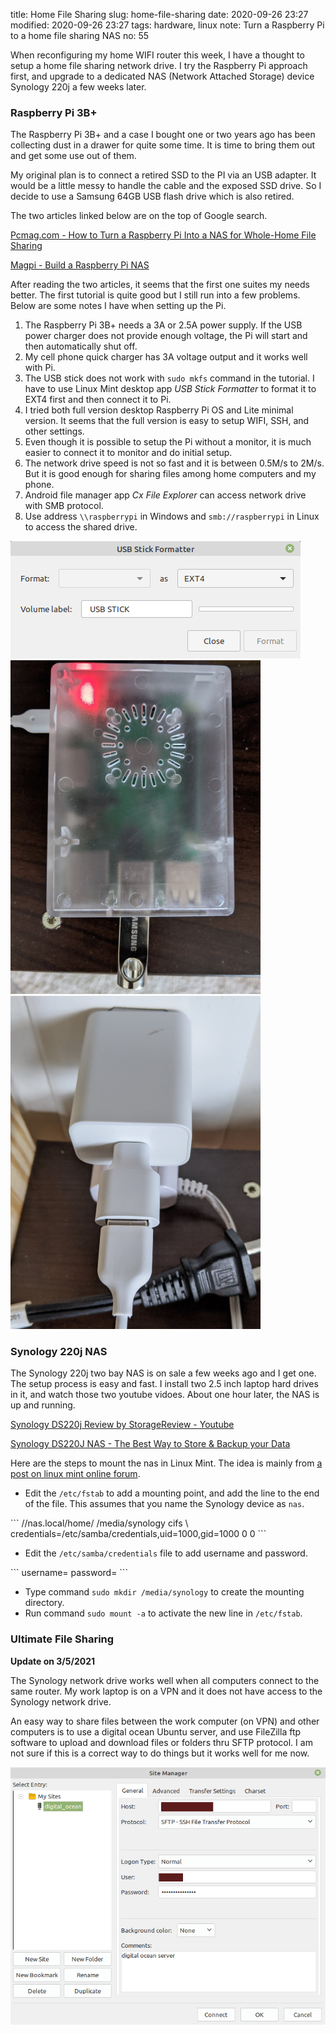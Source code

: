 title: Home File Sharing
slug: home-file-sharing
date: 2020-09-26 23:27
modified: 2020-09-26 23:27
tags: hardware, linux
note: Turn a Raspberry Pi to a home file sharing NAS
no: 55

When reconfiguring my home WIFI router this week, I have a thought to setup a
home file sharing network drive.  I try the Raspberry Pi approach first, and 
upgrade to a dedicated NAS (Network Attached Storage) device Synology 220j 
a few weeks later. 

### Raspberry Pi 3B+

The Raspberry Pi 3B+ and a case I bought one or two 
years ago has been collecting dust in a drawer for quite some time. It is 
time to bring them out and get some use out of them.

My original plan is to connect a retired SSD to the PI via an USB adapter. It would
be a little messy to handle the cable and the exposed SSD drive. So I decide to 
use a Samsung 64GB USB flash drive which is also retired. 

The two articles linked below are on the top of Google search.

[Pcmag.com - How to Turn a Raspberry Pi Into a NAS for Whole-Home File Sharing](https://www.pcmag.com/how-to/how-to-turn-a-raspberry-pi-into-a-nas-for-whole-home-file-sharing)

[Magpi - Build a Raspberry Pi NAS](https://magpi.raspberrypi.org/articles/build-a-raspberry-pi-nas)

After reading the two articles, it seems that the first one suites my needs 
better. The first tutorial is quite good but I still run into a few problems. 
Below are some notes I have when setting up the Pi. 

1. The Raspberry Pi 3B+ needs a 3A or 2.5A power supply. If the USB power charger
   does not provide enough voltage, the Pi will start and then automatically shut off.
2. My cell phone quick charger has 3A voltage output and it 
   works well with Pi.
3. The USB stick does not work with `sudo mkfs` command in the tutorial. 
   I have to use Linux Mint desktop app *USB Stick Formatter* to format 
   it to EXT4 first and then connect it to Pi. 
4. I tried both full version desktop Raspberry Pi OS and Lite minimal version. 
   It seems that the full version is easy to setup WIFI, SSH, and 
   other settings.
5. Even though it is possible to setup the Pi without a monitor, it is much 
   easier to connect it to monitor and do initial setup. 
6. The network drive speed is not so fast and it is between 0.5M/s to 2M/s.
   But it is good enough for sharing files among home computers and my phone. 
7. Android file manager app *Cx File Explorer* can access network drive with 
   SMB protocol. 
8. Use address `\\raspberrypi` in Windows and `smb://raspberrypi` in Linux 
   to access the shared drive. 

<div style="max-width:800px">
  <img class="img-fluid pb-3" src="/images/usb_formatter.png" alt="USB Formatter">
</div>

<div style="max-width:400px">
  <img class="img-fluid pb-3" src="/images/pi.jpg" alt="Raspberry pi">
</div>

<div style="max-width:400px">
  <img class="img-fluid pb-3" src="/images/pi_ac.jpg" alt="Raspberry adapter">
</div>

### Synology 220j NAS

The Synology 220j two bay NAS is on sale a few weeks ago and I get one.  The setup 
process is easy and fast. I install two 2.5 inch laptop hard drives in it, and
watch those two youtube vidoes.  About one hour later, the NAS is up and running.  

[Synology DS220j Review by StorageReview - Youtube](https://youtu.be/rjgRjOf70us)

[Synology DS220J NAS - The Best Way to Store & Backup your Data](https://youtu.be/nOnpFYQjaOQ)

Here are the steps to mount the nas in Linux Mint.  The idea is mainly from 
[a post on linux mint online forum](https://forums.linuxmint.com/viewtopic.php?t=302368). 

* Edit the `/etc/fstab` to add a mounting point, and add the line to the end of the file. This 
assumes that you name the Synology device as `nas`. 

<div class="ml-5">
```
//nas.local/home/ /media/synology cifs \
   credentials=/etc/samba/credentials,uid=1000,gid=1000 0 0 
```
</div>

* Edit the `/etc/samba/credentials` file to add username and password. 

<div class="ml-5">
```
username=<username>
password=<pwd>
```
</div>

* Type command `sudo mkdir /media/synology` to create the mounting directory. 
* Run command `sudo mount -a` to activate the new line in `/etc/fstab`.  

### Ultimate File Sharing

**Update on 3/5/2021**

The Synology network drive works well when all computers connect to the same 
router. My work laptop is on a VPN and it does not have access to the Synology 
network drive.  

An easy way to share files between the work computer (on VPN) 
and other computers is to use a digital ocean Ubuntu server, and use 
FileZilla ftp software to upload and download files or folders thru SFTP 
protocol.  I am not sure if this is a correct way to do things but it 
works well for me now.  

<div style="max-width:600px">
  <img class="img-fluid pb-3" src="/images/filezilla_setting.png" alt="FileZilla Setting">
</div>